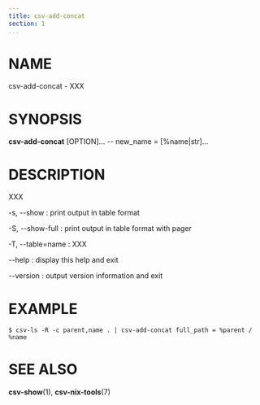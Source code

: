 ```yaml
---
title: csv-add-concat
section: 1
...
```


# NAME #

csv-add-concat - XXX

# SYNOPSIS #

**csv-add-concat** [OPTION]... -- new_name = [%name|str]...

# DESCRIPTION #

XXX

-s, --show
:   print output in table format

-S, --show-full
:   print output in table format with pager

-T, --table=name
:   XXX

--help
:   display this help and exit

--version
:   output version information and exit

# EXAMPLE #

```
$ csv-ls -R -c parent,name . | csv-add-concat full_path = %parent / %name
```

# SEE ALSO #

**csv-show**(1), **csv-nix-tools**(7)

